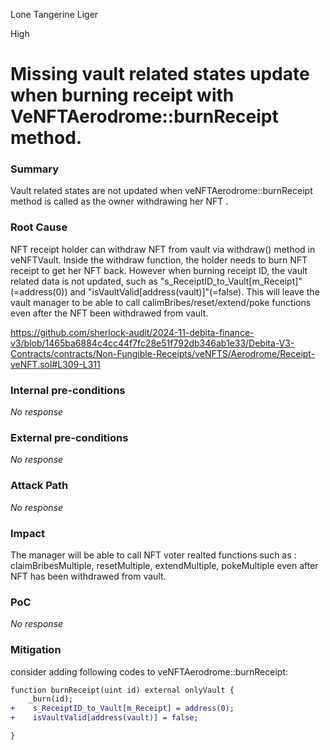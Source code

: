 Lone Tangerine Liger

High

# Missing vault related states update when burning receipt with VeNFTAerodrome::burnReceipt method.

### Summary

Vault related states are not updated when veNFTAerodrome::burnReceipt method is called as the owner  withdrawing her NFT .

### Root Cause

NFT receipt holder can withdraw  NFT from vault via withdraw() method in veNFTVault. Inside the withdraw function,  the holder needs to burn NFT receipt to get her NFT back.  However when burning receipt ID,  the vault related data is not updated, such as "s_ReceiptID_to_Vault[m_Receipt]"(=address(0)) and "isVaultValid[address(vault)]"(=false). This will leave the vault manager to be able to call calimBribes/reset/extend/poke functions even after the NFT been withdrawed from vault.

https://github.com/sherlock-audit/2024-11-debita-finance-v3/blob/1465ba6884c4cc44f7fc28e51f792db346ab1e33/Debita-V3-Contracts/contracts/Non-Fungible-Receipts/veNFTS/Aerodrome/Receipt-veNFT.sol#L309-L311

### Internal pre-conditions

_No response_

### External pre-conditions

_No response_

### Attack Path

_No response_

### Impact

The manager will be able to call NFT voter realted functions such as : claimBribesMultiple, resetMultiple, extendMultiple, pokeMultiple even after NFT has been withdrawed from vault.

### PoC

_No response_

### Mitigation

consider adding following codes to veNFTAerodrome::burnReceipt:
```diff
function burnReceipt(uint id) external onlyVault {
    _burn(id);
+    s_ReceiptID_to_Vault[m_Receipt] = address(0);
+    isVaultValid[address(vault)] = false;

}

```